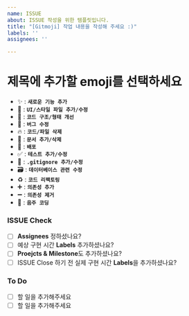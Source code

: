 ```yaml
---
name: ISSUE
about: ISSUE 작성을 위한 템플릿입니다.
title: "[Gitmoji] 작업 내용을 작성해 주세요 :)"
labels: ''
assignees: ''

---
```


<!--이모지 선택 후 나머지 이모지는 삭제!-->
# 제목에 추가할 **emoji**를 선택하세요
+ ✨ : **`새로운 기능 추가`**
+ 💄 : **`UI/스타일 파일 추가/수정`**
+ 🎨 : **`코드 구조/형태 개선`**
+ 🐛 : **`버그 수정`**
+ 🔥 : **`코드/파일 삭제`**
+ 📝 : **`문서 추가/삭제`**
+ 🚀 : **`배포`**
+ ✅ : **`테스트 추가/수정`**
+ 🙈 : **`.gitignore 추가/수정`**
+ 🗃 : **`데이터베이스 관련 수정`**
+ ♻️ : **`코드 리팩토링`**
+ ➕ : **`의존성 추가`**
+ ➖ : **`의존성 제거`**
+ 🍻 : **`음주 코딩`**

### ISSUE Check
+ [ ] **Assignees** 정하셨나요?
+ [ ] 예상 구현 시간 **Labels** 추가하셨나요?
+ [ ] **Proejcts & Milestone**도 추가하셨나요?
+ [ ] ISSUE Close 하기 전 실제 구현 시간 **Labels**을 추가하셨나요? 

### To Do
+ [ ] 할 일을 추가해주세요
+ [ ] 할 일을 추가해주세요
